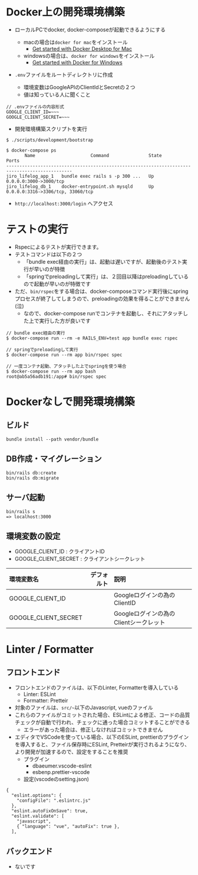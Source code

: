 # Docker上の開発環境構築

* ローカルPCでdocker, docker-composeが起動できるようにする
  * macの場合は`docker for mac`をインストール
    * [Get started with Docker Desktop for Mac](https://docs.docker.com/docker-for-mac/install/)
  * windowsの場合は、`docker for windows`をインストール
    * [Get started with Docker for Windows](https://docs.docker.com/docker-for-windows/)

* `.env`ファイルをルートディレクトリに作成
  * 環境変数はGoogleAPIのClientIdとSecretの２つ
  * 値は知っている人に聞くこと

```
// .envファイルの内容形式
GOOGLE_CLIENT_ID=~~~
GOOGLE_CLIENT_SECRET=~~~
```

* 開発環境構築スクリプトを実行

```
$ ./scripts/development/bootstrap 

$ docker-compose ps
       Name                     Command               State                 Ports              
-----------------------------------------------------------------------------------------------
jiro_lifelog_app_1   bundle exec rails s -p 300 ...   Up      0.0.0.0:3000->3000/tcp           
jiro_lifelog_db_1    docker-entrypoint.sh mysqld      Up      0.0.0.0:3316->3306/tcp, 33060/tcp
```

* `http://localhost:3000/login` へアクセス

# テストの実行
* Rspecによるテストが実行できます。
* テストコマンドは以下の２つ
  * 「bundle exec経由の実行」は、起動は遅いですが、起動後のテスト実行が早いのが特徴
  * 「springでpreloadingして実行」は、２回目以降はpreloadingしているので起動が早いのが特徴です
* ただ、`bin/rspec`をする場合は、docker-composeコマンド実行後にspringプロセスが終了してしまうので、preloadingの効果を得ることができません(泣)
  * なので、docker-compose runでコンテナを起動し、それにアタッチした上で実行した方が良いです

```
// bundle exec経由の実行
$ docker-compose run --rm -e RAILS_ENV=test app bundle exec rspec 

// springでpreloadingして実行
$ docker-compose run --rm app bin/rspec spec

// 一度コンテナ起動、アタッチした上でspringを使う場合
$ docker-compose run --rm app bash
root@ab5a56adb191:/app# bin/rspec spec
```

# Dockerなしで開発環境構築

## ビルド
```
bundle install --path vendor/bundle
```

## DB作成・マイグレーション
```
bin/rails db:create
bin/rails db:migrate
```

## サーバ起動
```
bin/rails s
=> localhost:3000
```

## 環境変数の設定
* GOOGLE_CLIENT_ID : クライアントID
* GOOGLE_CLIENT_SECRET : クライアントシークレット

| 環境変数名 | デフォルト | 説明 |
|:-----------|------------:|:------------|
| GOOGLE_CLIENT_ID |  | Googleログインの為のClientID |
| GOOGLE_CLIENT_SECRET |  | Googleログインの為のClientシークレット |

# Linter / Formatter
## フロントエンド
- フロントエンドのファイルは、以下のLinter, Formatterを導入している
  - Linter: ESLint
  - Formatter: Pretteir
- 対象のファイルは、`src/~`以下のJavascript, vueのファイル
- これらのファイルがコミットされた場合、ESLintによる修正、コードの品質チェックが自動で行われ、チェックに通った場合コミットすることができる
  - エラーがあった場合は、修正しなければコミットできません
- エディタでVSCodeを使っている場合、以下のESLint, prettierのプラグインを導入すると、ファイル保存時にESLint, Pretteirが実行されるようになり、より開発が加速するので、設定をすることを推奨
  - プラグイン
    - dbaeumer.vscode-eslint
    - esbenp.prettier-vscode
  - 設定(vscodeのsetting.json)
```
{
  "eslint.options": {
    "configFile": ".eslintrc.js"
  },
  "eslint.autoFixOnSave": true,
  "eslint.validate": [
    "javascript",
    { "language": "vue", "autoFix": true },
  ],
```

## バックエンド
- ないです
